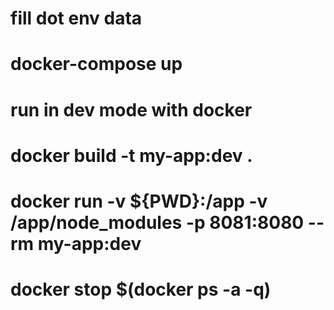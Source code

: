 # fill dot env data
# docker-compose up
# run in dev mode with docker 
# docker build -t my-app:dev .
# docker run -v ${PWD}:/app -v /app/node_modules -p 8081:8080 --rm my-app:dev
# docker stop $(docker ps -a -q)